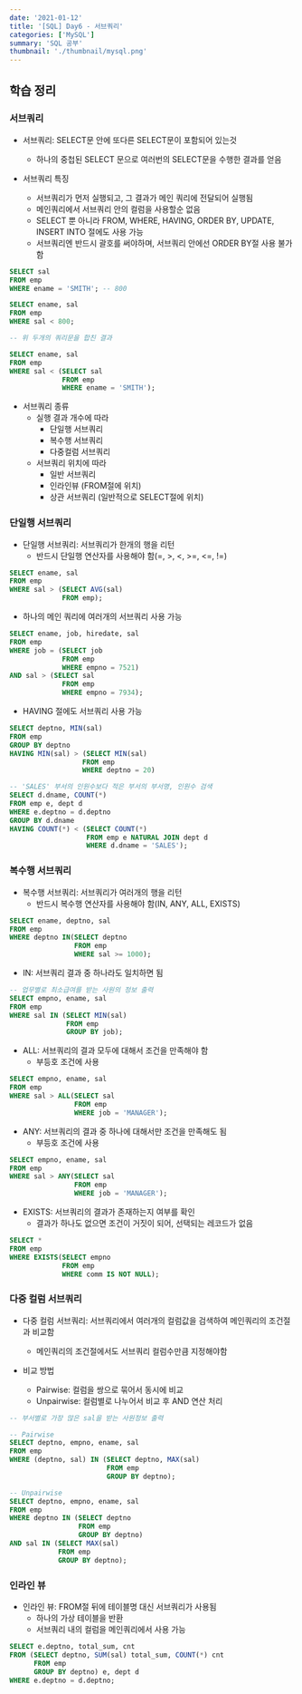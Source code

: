 ```yaml
---
date: '2021-01-12'
title: '[SQL] Day6 - 서브쿼리'
categories: ['MySQL']
summary: 'SQL 공부'
thumbnail: './thumbnail/mysql.png'
---
```



## 학습 정리

### 서브쿼리

- 서브쿼리: SELECT문 안에 또다른 SELECT문이 포함되어 있는것
	- 하나의 중첩된 SELECT 문으로 여러번의 SELECT문을 수행한 결과를 얻음

- 서브쿼리 특징
	- 서브쿼리가 먼저 실행되고, 그 결과가 메인 쿼리에 전달되어 실행됨
	- 메인쿼리에서 서브쿼리 안의 컬럼을 사용할순 없음
	- SELECT 뿐 아니라 FROM, WHERE, HAVING, ORDER BY, UPDATE, INSERT INTO 절에도 사용 가능
	- 서브쿼리엔 반드시 괄호를 써야하며, 서브쿼리 안에선 ORDER BY절 사용 불가함

```sql
SELECT sal
FROM emp
WHERE ename = 'SMITH'; -- 800

SELECT ename, sal
FROM emp
WHERE sal < 800;

-- 위 두개의 쿼리문을 합친 결과

SELECT ename, sal
FROM emp
WHERE sal < (SELECT sal
             FROM emp
             WHERE ename = 'SMITH');
```

- 서브쿼리 종류
	- 실행 결과 개수에 따라
		- 단일행 서브쿼리
		- 복수행 서브쿼리
		- 다중컬럼 서브쿼리
	- 서브쿼리 위치에 따라
		- 일반 서브쿼리
		- 인라인뷰 (FROM절에 위치)
		- 상관 서브쿼리 (일반적으로 SELECT절에 위치)


### 단일행 서브쿼리

- 단일행 서브쿼리: 서브쿼리가 한개의 행을 리턴
	- 반드시 단일행 연산자를 사용해야 함(=, >, <, >=, <=, !=)

```sql
SELECT ename, sal
FROM emp
WHERE sal > (SELECT AVG(sal)
             FROM emp);
```

- 하나의 메인 쿼리에 여러개의 서브쿼리 사용 가능

```sql
SELECT ename, job, hiredate, sal
FROM emp
WHERE job = (SELECT job
             FROM emp
             WHERE empno = 7521)
AND sal > (SELECT sal
             FROM emp
             WHERE empno = 7934);
```

- HAVING 절에도 서브쿼리 사용 가능

```sql
SELECT deptno, MIN(sal)
FROM emp
GROUP BY deptno
HAVING MIN(sal) > (SELECT MIN(sal)
                  FROM emp
                  WHERE deptno = 20)
```

```sql
-- 'SALES' 부서의 인원수보다 적은 부서의 부서명, 인원수 검색
SELECT d.dname, COUNT(*)
FROM emp e, dept d
WHERE e.deptno = d.deptno
GROUP BY d.dname
HAVING COUNT(*) < (SELECT COUNT(*)
                   FROM emp e NATURAL JOIN dept d
                   WHERE d.dname = 'SALES');
```

### 복수행 서브쿼리

- 복수행 서브쿼리: 서브쿼리가 여러개의 행을 리턴
	- 반드시 복수행 연산자를 사용해야 함(IN, ANY, ALL, EXISTS)

```sql
SELECT ename, deptno, sal
FROM emp
WHERE deptno IN(SELECT deptno
                FROM emp
                WHERE sal >= 1000);
```

- IN: 서브쿼리 결과 중 하나라도 일치하면 됨

```sql
-- 업무별로 최소급여를 받는 사원의 정보 출력
SELECT empno, ename, sal
FROM emp
WHERE sal IN (SELECT MIN(sal)
              FROM emp
              GROUP BY job);
```

- ALL: 서브쿼리의 결과 모두에 대해서 조건을 만족해야 함
	- 부등호 조건에 사용

```sql
SELECT empno, ename, sal
FROM emp
WHERE sal > ALL(SELECT sal
                FROM emp
                WHERE job = 'MANAGER');
```

- ANY: 서브쿼리의 결과 중 하나에 대해서만 조건을 만족해도 됨
	- 부등호 조건에 사용

```sql
SELECT empno, ename, sal
FROM emp
WHERE sal > ANY(SELECT sal
                FROM emp
                WHERE job = 'MANAGER');
```

- EXISTS: 서브쿼리의 결과가 존재하는지 여부를 확인
	- 결과가 하나도 없으면 조건이 거짓이 되어, 선택되는 레코드가 없음

```sql
SELECT *
FROM emp
WHERE EXISTS(SELECT empno
             FROM emp
             WHERE comm IS NOT NULL);
```


### 다중 컬럼 서브쿼리

- 다중 컬럼 서브쿼리: 서브쿼리에서 여러개의 컬럼값을 검색하여 메인쿼리의 조건절과 비교함
	- 메인쿼리의 조건절에서도 서브쿼리 컬럼수만큼 지정해야함

- 비교 방법
	- Pairwise: 컬럼을 쌍으로 묶어서 동시에 비교
	- Unpairwise: 컬럼별로 나누어서 비교 후 AND 연산 처리

```sql
-- 부서별로 가장 많은 sal을 받는 사원정보 출력

-- Pairwise
SELECT deptno, empno, ename, sal
FROM emp
WHERE (deptno, sal) IN (SELECT deptno, MAX(sal)
                        FROM emp
                        GROUP BY deptno);

-- Unpairwise
SELECT deptno, empno, ename, sal
FROM emp
WHERE deptno IN (SELECT deptno
				 FROM emp
				 GROUP BY deptno)
AND sal IN (SELECT MAX(sal)
			FROM emp
			GROUP BY deptno);
```


### 인라인 뷰

- 인라인 뷰: FROM절 뒤에 테이블명 대신 서브쿼리가 사용됨
	- 하나의 가상 테이블을 반환
	- 서브쿼리 내의 컬럼을 메인쿼리에서 사용 가능

```sql
SELECT e.deptno, total_sum, cnt
FROM (SELECT deptno, SUM(sal) total_sum, COUNT(*) cnt
      FROM emp
      GROUP BY deptno) e, dept d
WHERE e.deptno = d.deptno;
````
